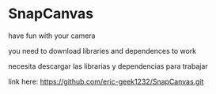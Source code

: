 # SnapCanvas
have fun with your camera

you need to download libraries and dependences to work

necesita descargar las librarias y dependencias para trabajar

link here:
https://github.com/eric-geek1232/SnapCanvas.git
